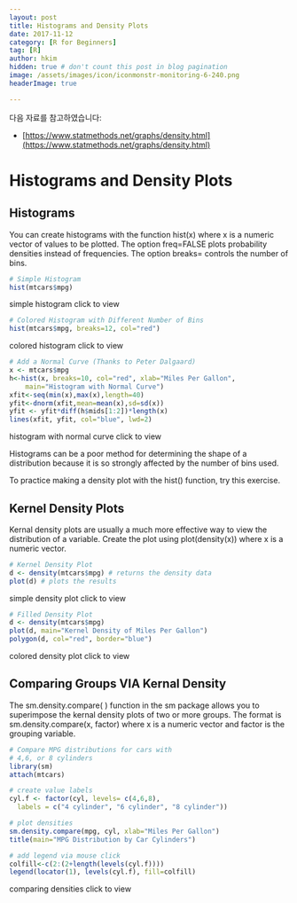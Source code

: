 ```yaml
---
layout: post  
title: Histograms and Density Plots
date: 2017-11-12  
category: [R for Beginners]  
tag: [R]  
author: hkim  
hidden: true # don't count this post in blog pagination  
image: /assets/images/icon/iconmonstr-monitoring-6-240.png
headerImage: true

---
```


다음 자료를 참고하였습니다:  
- [https://www.statmethods.net/graphs/density.html](https://www.statmethods.net/graphs/density.html)

# Histograms and Density Plots

## Histograms

You can create histograms with the function hist(x) where x is a numeric vector of values to be plotted. The option freq=FALSE plots probability densities instead of frequencies. The option breaks= controls the number of bins.

```r
# Simple Histogram
hist(mtcars$mpg)
```

simple histogram click to view

```r
# Colored Histogram with Different Number of Bins
hist(mtcars$mpg, breaks=12, col="red")
```

colored histogram click to view

```r
# Add a Normal Curve (Thanks to Peter Dalgaard)
x <- mtcars$mpg
h<-hist(x, breaks=10, col="red", xlab="Miles Per Gallon",
  	main="Histogram with Normal Curve")
xfit<-seq(min(x),max(x),length=40)
yfit<-dnorm(xfit,mean=mean(x),sd=sd(x))
yfit <- yfit*diff(h$mids[1:2])*length(x)
lines(xfit, yfit, col="blue", lwd=2)
```

histogram with normal curve click to view

Histograms can be a poor method for determining the shape of a distribution because it is so strongly affected by the number of bins used.

To practice making a density plot with the hist() function, try this exercise.


## Kernel Density Plots

Kernal density plots are usually a much more effective way to view the distribution of a variable. Create the plot using plot(density(x)) where x is a numeric vector.

```r
# Kernel Density Plot
d <- density(mtcars$mpg) # returns the density data
plot(d) # plots the results
```

simple density plot click to view

```r
# Filled Density Plot
d <- density(mtcars$mpg)
plot(d, main="Kernel Density of Miles Per Gallon")
polygon(d, col="red", border="blue")
```

colored density plot click to view


## Comparing Groups VIA Kernal Density

The sm.density.compare( ) function in the sm package allows you to superimpose the kernal density plots of two or more groups. The format is sm.density.compare(x, factor) where x is a numeric vector and factor is the grouping variable.

```r
# Compare MPG distributions for cars with
# 4,6, or 8 cylinders
library(sm)
attach(mtcars)

# create value labels
cyl.f <- factor(cyl, levels= c(4,6,8),
  labels = c("4 cylinder", "6 cylinder", "8 cylinder"))

# plot densities
sm.density.compare(mpg, cyl, xlab="Miles Per Gallon")
title(main="MPG Distribution by Car Cylinders")

# add legend via mouse click
colfill<-c(2:(2+length(levels(cyl.f))))
legend(locator(1), levels(cyl.f), fill=colfill)
```

comparing densities click to view
